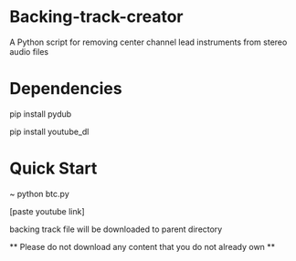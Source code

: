 # Backing-track-creator
A Python script for removing center channel lead instruments from stereo audio files

# Dependencies 
pip install pydub

pip install youtube_dl

# Quick Start 
~ python btc.py

[paste youtube link]

backing track file will be downloaded to parent directory 



** Please do not download any content that you do not already own **
